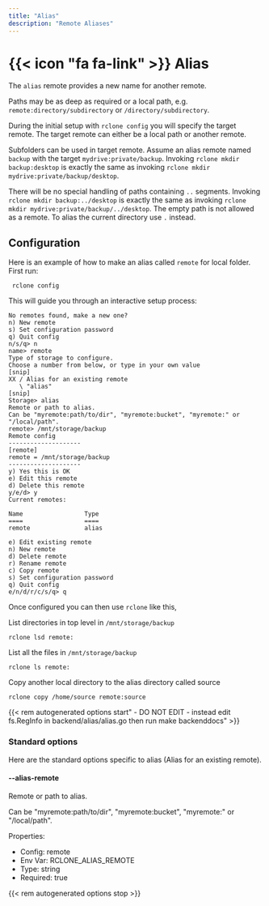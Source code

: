 ```yaml
---
title: "Alias"
description: "Remote Aliases"
---
```


# {{< icon "fa fa-link" >}} Alias

The `alias` remote provides a new name for another remote.

Paths may be as deep as required or a local path, 
e.g. `remote:directory/subdirectory` or `/directory/subdirectory`.

During the initial setup with `rclone config` you will specify the target
remote. The target remote can either be a local path or another remote.

Subfolders can be used in target remote. Assume an alias remote named `backup`
with the target `mydrive:private/backup`. Invoking `rclone mkdir backup:desktop`
is exactly the same as invoking `rclone mkdir mydrive:private/backup/desktop`.

There will be no special handling of paths containing `..` segments.
Invoking `rclone mkdir backup:../desktop` is exactly the same as invoking
`rclone mkdir mydrive:private/backup/../desktop`.
The empty path is not allowed as a remote. To alias the current directory
use `.` instead.

## Configuration

Here is an example of how to make an alias called `remote` for local folder.
First run:

     rclone config

This will guide you through an interactive setup process:

```
No remotes found, make a new one?
n) New remote
s) Set configuration password
q) Quit config
n/s/q> n
name> remote
Type of storage to configure.
Choose a number from below, or type in your own value
[snip]
XX / Alias for an existing remote
   \ "alias"
[snip]
Storage> alias
Remote or path to alias.
Can be "myremote:path/to/dir", "myremote:bucket", "myremote:" or "/local/path".
remote> /mnt/storage/backup
Remote config
--------------------
[remote]
remote = /mnt/storage/backup
--------------------
y) Yes this is OK
e) Edit this remote
d) Delete this remote
y/e/d> y
Current remotes:

Name                 Type
====                 ====
remote               alias

e) Edit existing remote
n) New remote
d) Delete remote
r) Rename remote
c) Copy remote
s) Set configuration password
q) Quit config
e/n/d/r/c/s/q> q
```

Once configured you can then use `rclone` like this,

List directories in top level in `/mnt/storage/backup`

    rclone lsd remote:

List all the files in `/mnt/storage/backup`

    rclone ls remote:

Copy another local directory to the alias directory called source

    rclone copy /home/source remote:source

{{< rem autogenerated options start" - DO NOT EDIT - instead edit fs.RegInfo in backend/alias/alias.go then run make backenddocs" >}}
### Standard options

Here are the standard options specific to alias (Alias for an existing remote).

#### --alias-remote

Remote or path to alias.

Can be "myremote:path/to/dir", "myremote:bucket", "myremote:" or "/local/path".

Properties:

- Config:      remote
- Env Var:     RCLONE_ALIAS_REMOTE
- Type:        string
- Required:    true

{{< rem autogenerated options stop >}}
